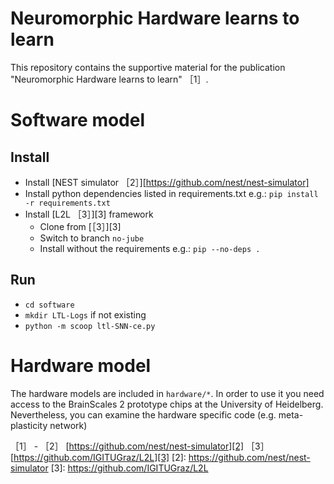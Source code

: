 # Neuromorphic Hardware learns to learn
This repository contains the supportive material for the publication "Neuromorphic Hardware learns to learn" ［1］.

# Software model
## Install
- Install [NEST simulator ［2］][https://github.com/nest/nest-simulator]
- Install python dependencies listed in requirements.txt
e.g.: `pip install -r requirements.txt`
- Install [L2L ［3］][3] framework
  - Clone from [［3］][3]
  - Switch to branch `no-jube`
  - Install without the requirements
e.g.: `pip --no-deps .`

## Run
- `cd software`
- `mkdir LTL-Logs` if not existing
- `python -m scoop ltl-SNN-ce.py`

# Hardware model
The hardware models are included in `hardware/*`. In order to use it you need access to the BrainScales 2 prototype chips at the University of Heidelberg.
Nevertheless, you can examine the hardware specific code (e.g. meta-plasticity network)

［1］ -
［2］ [https://github.com/nest/nest-simulator][2]
［3］ [https://github.com/IGITUGraz/L2L][3]
[2]: https://github.com/nest/nest-simulator
[3]: https://github.com/IGITUGraz/L2L

